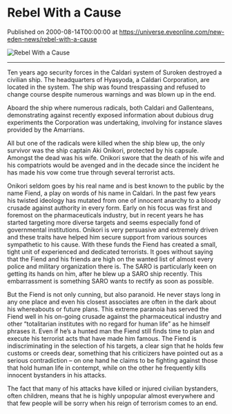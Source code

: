 # Rebel With a Cause
Published on 2000-08-14T00:00:00 at https://universe.eveonline.com/new-eden-news/rebel-with-a-cause

![Rebel With a Cause](https://web.ccpgamescdn.com/communityassets/img/chronicles/chronicleImage/fiend.jpg)

---



Ten years ago security forces in the Caldari system of Suroken destroyed a civilian ship. The headquarters of Hyasyoda, a Caldari Corporation, are located in the system. The ship was found trespassing and refused to change course despite numerous warnings and was blown up in the end.

Aboard the ship where numerous radicals, both Caldari and Gallenteans, demonstrating against recently exposed information about dubious drug experiments the Corporation was undertaking, involving for instance slaves provided by the Amarrians.

All but one of the radicals were killed when the ship blew up, the only survivor was the ship captain Aki Onikori, protected by his capsule. Amongst the dead was his wife. Onikori swore that the death of his wife and his compatriots would be avenged and in the decade since the incident he has made his vow come true through several terrorist acts.

Onikori seldom goes by his real name and is best known to the public by the name Fiend, a play on words of his name in Caldari. In the past few years his twisted ideology has mutated from one of innocent anarchy to a bloody crusade against authority in every form. Early on his focus was first and foremost on the pharmaceuticals industry, but in recent years he has started targeting more diverse targets and seems especially fond of governmental institutions. Onikori is very persuasive and extremely driven and these traits have helped him secure support from various sources sympathetic to his cause. With these funds the Fiend has created a small, tight unit of experienced and dedicated terrorists. It goes without saying that the Fiend and his friends are high on the wanted list of almost every police and military organization there is. The SARO is particularly keen on getting its hands on him, after he blew up a SARO ship recently. This embarrassment is something SARO wants to rectify as soon as possible.

But the Fiend is not only cunning, but also paranoid. He never stays long in any one place and even his closest associates are often in the dark about his whereabouts or future plans. This extreme paranoia has served the Fiend well in his on-going crusade against the pharmaceutical industry and other “totalitarian institutes with no regard for human life” as he himself phrases it. Even if he’s a hunted man the Fiend still finds time to plan and execute his terrorist acts that have made him famous. The Fiend is indiscriminating in the selection of his targets, a clear sign that he holds few customs or creeds dear, something that his criticizers have pointed out as a serious contradiction – on one hand he claims to be fighting against those that hold human life in contempt, while on the other he frequently kills innocent bystanders in his attacks.

The fact that many of his attacks have killed or injured civilian bystanders, often children, means that he is highly unpopular almost everywhere and that few people will be sorry when his reign of terrorism comes to an end.
